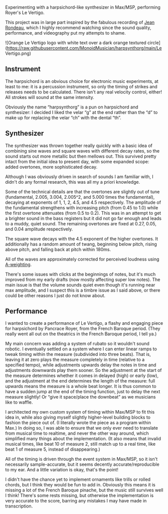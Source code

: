 Experimenting with a harpsichord-like synthesizer in Max/MSP, performing Royer's Le Vertigo.

This project was in large part inspired by the fabulous recording of [Jean Rondeau](https://youtu.be/DzxlMfUzqIM), which I highly recommend watching since the sound quality, performance, and videography put my attempts to shame.

![Orange Le Vertigo logo with white text over a dark orange textured circle](https://raw.githubusercontent.com/MonoidMusician/harpsynthorg/main/Le Vertigo.png)

## Instrument

The harpsichord is an obvious choice for electronic music experiments, at least to me:
it is a percussion instrument, so only the timing of strikes and releases needs to be calculated.
There isn't any real velocity control, either! All strokes will sound at the same intensity.

Obviously the name “harpsynthorg” is a pun on harpsichord and synthesizer: I decided I liked the velar “g” at the end rather than the “d” to make up for replacing the velar “ch” with the dental “th”.

## Synthesizer

The synthesizer was thrown together really quickly with a basic idea of combining sine waves and square waves with different decay rates, so the sound starts out more metallic but then mellows out.
This survived pretty intact from the initial idea to present day, with some expanded scope: added overtones, more sophisticated decay.

Although I was obviously driven in search of sounds I am familiar with, I didn't do any formal research, this was all my a priori knowledge.

Some of the technical details are that the overtones are slightly out of tune (fundamental, 2.005, 3.004, 2.005^2, and 5.000 times the fundamental), decaying at exponents of 1, 1, 2, 4.5, and 4.5 respectively.
The amplitude of the fundamental strengthens with increasing pitch (from 0.45 to 1.0) while the first overtone attenuates (from 0.5 to 0.2).
This was in an attempt to get a brighter sound in the bass registers but it did not go far enough and leads to a muddy, quiet sound.
The remaining overtones are fixed at 0.27, 0.05, and 0.04 amplitude respectively.

The square wave decays with the 4.5 exponent of the higher overtones.
It additionally has a random amount of twang, beginning below pitch, rising above pitch, and falling back at pitch within 180ms.

All of the waves are approximately corrected for perceived loudness using [A-weighting](https://en.wikipedia.org/wiki/A-weighting#A).

There's some issues with clicks at the beginnings of notes, but it's much improved from my early drafts (now mostly affecting super low notes).
The main issue is that the volume sounds quiet even though it's running near max amplitude, and I suspect this is a timbre issue as I said above, or there could be other reasons I just do not know about.

## Performance

I wanted to create a performance of Le Vertigo, a flashy and engaging piece for harpsichord by Pancrace Royer, from the French Baroque period.
(They really went all out on the theatrics in the French Baroque period, I tell ya.)

My main concern was adding a system of rubato so it wouldn't sound robotic.
I eventually settled on a system where I can enter linear ramps to tweak timing within the measure (subdivided into three beats).
That is, leaving it at zero plays the measure completely in time (relative to a specified tempo), while adjustments upwards delay the notes in time and adjustments downwards play them sooner.
So the adjustment at the start of the measure determines whether it comes in delayed (high) or early (low), and the adjustment at the end determines the length of the measure: full upwards means the measure is a whole beat longer.
It is thus common to have a sudden jump at the end of the timing function, just to delay the next measure slightly! Or “give it space/place the downbeat” as we musicians like to waffle.

I architected my own custom system of timing within Max/MSP to fit this idea in, while also giving myself slightly higher-level building blocks to fashion the piece out of.
(I literally wrote the piece as a program within Max.)
In doing so, I was able to ensure that we only ever need to translate from musical time to realtime, and never the other way around, which simplified many things about the implementation.
(It also means that invalid musical times, like beat 10 of measure 2, still match up to a real time, like beat 1 of measure 5, instead of disappearing.)

All of the timing is driven through the event system in Max/MSP, so it isn't necessarily sample-accurate, but it seems decently accurate/reproducible to my ear.
And a little variation is okay, that's the point!

I didn't have the chance yet to implement ornaments like trills or rolled chords, but I think they would be fun to add in.
Obviously this means it is missing a lot of the French Baroque pinache, but the music still survives well I think!
There's some rests missing, but otherwise the implementation is very accurate to the score, barring any mistakes I may have made in transcription.


